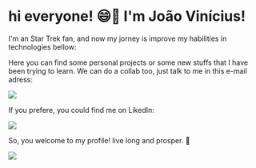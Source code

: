 <h1> hi everyone! 😄🖖 I'm João Vinícius!</h1>

<p>I'm an Star Trek fan, and now my jorney is improve my habilities in technologies bellow:</p>

<p> 
  
  

</p>


<p> Here you can find some personal projects or some new stuffs that I have been trying to learn. We can do a collab too, just talk to me in this e-mail adress:</p>

<a href="mailto:joaoviniusdesouzasilva@hotmail.com"><img src="https://img.shields.io/badge/Microsoft_Outlook-0078D4?style=for-the-badge&logo=microsoft-outlook&logoColor=white"></a>

<p> If you prefere, you could find me on LikedIn: </p>

<a href="https://www.linkedin.com/in/jo%C3%A3o-v%C3%ADnicius-souza-silva-137336178/" target="_blank"><img src="https://img.shields.io/badge/LinkedIn-0077B5?style=for-the-badge&logo=linkedin&logoColor=white"></a>

<p> So, you welcome to my profile! live long and prosper. 🖖</p>

![](https://media.giphy.com/media/IL4iTvQH0MjS/giphy.gif)
